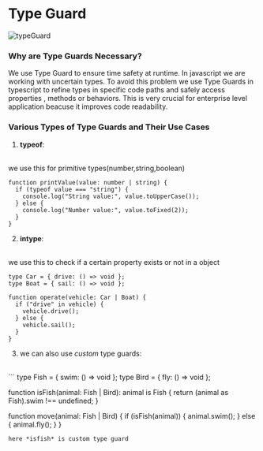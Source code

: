 # Type Guard #
![typeGuard](https://i.ibb.co.com/7NHDYKq/TYPE-GUARD.png)

### Why are Type Guards Necessary? ###
We use Type Guard to ensure time safety at runtime. In javascript we are working with uncertain types. To avoid this problem we use Type Guards in typescript to refine types in specific code paths and safely access properties , methods or behaviors. This is very crucial for enterprise level application beacuse it improves code readability.

### Various Types of Type Guards and Their Use Cases ###

1. **typeof**:
<br>
we use this for primitive types(number,string,boolean)

```
function printValue(value: number | string) {
  if (typeof value === "string") {
    console.log("String value:", value.toUpperCase());
  } else {
    console.log("Number value:", value.toFixed(2));
  }
}
```


2. **intype**:
<br>
 we use this to check if a certain property exists or not in a object

```
type Car = { drive: () => void };
type Boat = { sail: () => void };

function operate(vehicle: Car | Boat) {
  if ("drive" in vehicle) {
    vehicle.drive();
  } else {
    vehicle.sail();
  }
}

```


3. we can also use *custom* type guards:
<br>
```
type Fish = { swim: () => void };
type Bird = { fly: () => void };

function isFish(animal: Fish | Bird): animal is Fish {
  return (animal as Fish).swim !== undefined;
}

function move(animal: Fish | Bird) {
  if (isFish(animal)) {
    animal.swim();
  } else {
    animal.fly();
  }
}

```
here *isfish* is custom type guard
